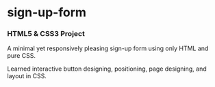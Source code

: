 # sign-up-form
### HTML5 &amp; CSS3 Project
<p>
  A minimal yet responsively pleasing sign-up form using only HTML and pure CSS.
</p>
<p>
  Learned interactive button designing, positioning, page designing, and layout in CSS.
</p>
  

